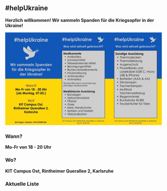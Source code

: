 ## #helpUkraine

**Herzlich willkommen! Wir sammeln Spanden für die Kriegsopfer in der Ukraine!**

![#helpUkraine](images/flyer_01.jpeg "#helpUkraine")

### Wann?

**Mo-Fr von 18 - 20 Uhr**

### Wo?

**KIT Campus Ost, Rintheimer Querallee 2, Karlsruhe**

### Aktuelle Liste
